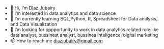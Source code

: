 - 👋 Hi, I’m DIaz Jubairy
- 👀 I’m interested in data analytics and data science 
- 🌱 I’m currently learning SQL,Python, R, Spreadsheet for Data analysis, and Data Visualization
- 💞️ I’m looking for oppportunity to work in data analytics related role like data analyst, bussinest analyst, bussines inteligence, digital marketing
- 📫 How to reach me diazjubairy@gmail.com

<!---
diazers/diazers is a ✨ special ✨ repository because its `README.md` (this file) appears on your GitHub profile.
You can click the Preview link to take a look at your changes.
--->
